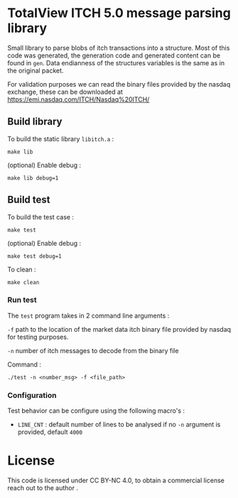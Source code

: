 # TotalView ITCH 5.0 message parsing library

Small library to parse blobs of itch transactions into a structure.
Most of this code was generated, the generation code and generated content can
be found in `gen`.
Data endianness of the structures variables is the same as in the original packet.

For validation purposes we can read the binary files provided by the nasdaq exchange, 
these can be downloaded at https://emi.nasdaq.com/ITCH/Nasdaq%20ITCH/ 

## Build library 

To build the static library `libitch.a` : 

```
make lib
```

(optional) Enable debug :
```
make lib debug=1
```

## Build test

To build the test case :

```
make test
```

(optional) Enable debug :
```
make test debug=1
```

To clean :
```
make clean
```

### Run test

The `test` program takes in 2 command line arguments :

`-f` path to the location of the market data itch binary file provided by nasdaq for testing purposes.

`-n` number of itch messages to decode from the binary file

Command :
```
./test -n <number_msg> -f <file_path>
```

### Configuration 

Test behavior can be configure using the following macro's :

- `LINE_CNT` : default number of lines to be analysed if no `-n` argument is provided, default `4000`


# License

This code is licensed under CC BY-NC 4.0, to obtain a commercial license
reach out to the author .
